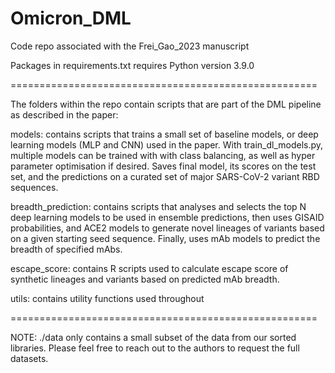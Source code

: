 # Omicron_DML
Code repo associated with the Frei_Gao_2023 manuscript

Packages in requirements.txt requires Python version 3.9.0

=====================================================

The folders within the repo contain scripts that are part of the DML pipeline as described in the paper:

models: contains scripts that trains a small set of baseline models, or deep learning models (MLP and CNN) used in the paper. With train_dl_models.py, multiple models can be trained with with class balancing, as well as hyper parameter optimisation if desired. Saves final model, its scores on the test set, and the predictions on a curated set of major SARS-CoV-2 variant RBD sequences.  

breadth_prediction: contains scripts that analyses and selects the top N deep learning models to be used in ensemble predictions, then uses GISAID probabilities, and ACE2 models to generate novel lineages of variants based on a given starting seed sequence. Finally, uses mAb models to predict the breadth of specified mAbs. 

escape_score: contains R scripts used to calculate escape score of synthetic lineages and variants based on predicted mAb breadth.

utils: contains utility functions used throughout

=====================================================

NOTE: ./data only contains a small subset of the data from our sorted libraries. Please feel free to reach out to the authors to request the full datasets.
